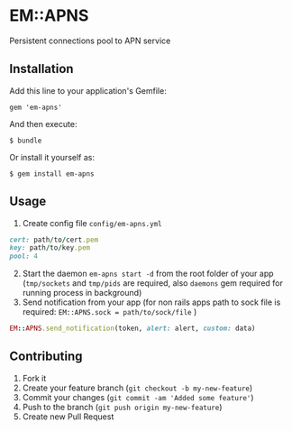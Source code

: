 # EM::APNS

Persistent connections pool to APN service 

## Installation

Add this line to your application's Gemfile:

    gem 'em-apns'

And then execute:

    $ bundle

Or install it yourself as:

    $ gem install em-apns

## Usage
1. Create config file `config/em-apns.yml`

```ruby
cert: path/to/cert.pem
key: path/to/key.pem
pool: 4
```

2. Start the daemon `em-apns start -d` from the root folder of your app (`tmp/sockets` and `tmp/pids` are required, also `daemons` gem required for running process in background)
3. Send notification from your app (for non rails apps path to sock file is required: `EM::APNS.sock = path/to/sock/file` )

```ruby
EM::APNS.send_notification(token, alert: alert, custom: data)
```



## Contributing

1. Fork it
2. Create your feature branch (`git checkout -b my-new-feature`)
3. Commit your changes (`git commit -am 'Added some feature'`)
4. Push to the branch (`git push origin my-new-feature`)
5. Create new Pull Request
